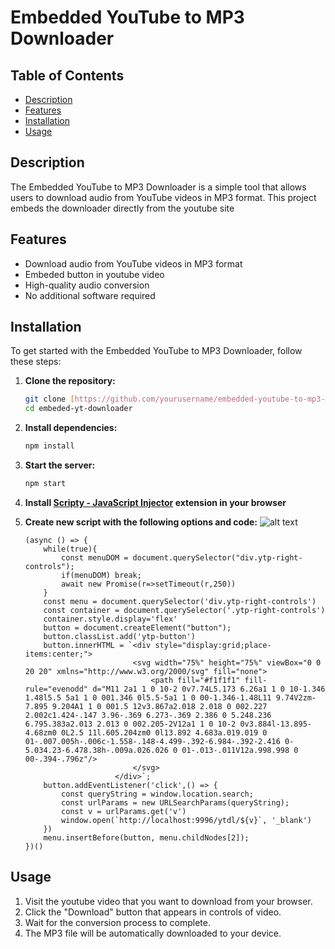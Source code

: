 # Embedded YouTube to MP3 Downloader

## Table of Contents
- [Description](#description)
- [Features](#features)
- [Installation](#installation)
- [Usage](#usage)

## Description
The Embedded YouTube to MP3 Downloader is a simple tool that allows users to download audio from YouTube videos in MP3 format. This project embeds the downloader directly from the youtube site

## Features
- Download audio from YouTube videos in MP3 format
- Embeded button in youtube video
- High-quality audio conversion
- No additional software required

## Installation
To get started with the Embedded YouTube to MP3 Downloader, follow these steps:

1. **Clone the repository:**
    ```bash
    git clone [https://github.com/yourusername/embedded-youtube-to-mp3-downloader.git](https://github.com/sotirismp/embeded-yt-downloader.git)
    cd embeded-yt-downloader
    ```

2. **Install dependencies:**
    ```bash
    npm install
    ```

3. **Start the server:**
    ```bash
    npm start
    ```

4. **Install [Scripty - JavaScript Injector](https://chromewebstore.google.com/detail/scripty-javascript-inject/milkbiaeapddfnpenedfgbfdacpbcbam) extension in your browser**
5. **Create new script with the following options and code:**
![alt text](https://i.imgur.com/dv1uJV6.png)
    ```
    (async () => {
  	    while(true){
		    const menuDOM = document.querySelector("div.ytp-right-controls");
      	    if(menuDOM) break;
      	    await new Promise(r=>setTimeout(r,250))
        }
	    const menu = document.querySelector('div.ytp-right-controls')
	    const container = document.querySelector('.ytp-right-controls')
        container.style.display='flex'
	    button = document.createElement("button");
	    button.classList.add('ytp-button')
	    button.innerHTML = `<div style="display:grid;place-items:center;">
    						<svg width="75%" height="75%" viewBox="0 0 20 20" xmlns="http://www.w3.org/2000/svg" fill="none">
  								<path fill="#f1f1f1" fill-rule="evenodd" d="M11 2a1 1 0 10-2 0v7.74L5.173 6.26a1 1 0 10-1.346 1.48l5.5 5a1 1 0 001.346 0l5.5-5a1 1 0 00-1.346-1.48L11 9.74V2zm-7.895 9.204A1 1 0 001.5 12v3.867a2.018 2.018 0 002.227 2.002c1.424-.147 3.96-.369 6.273-.369 2.386 0 5.248.236 6.795.383a2.013 2.013 0 002.205-2V12a1 1 0 10-2 0v3.884l-13.895-4.68zm0 0L2.5 11l.605.204zm0 0l13.892 4.683a.019.019 0 01-.007.005h-.006c-1.558-.148-4.499-.392-6.984-.392-2.416 0-5.034.23-6.478.38h-.009a.026.026 0 01-.013-.011V12a.998.998 0 00-.394-.796z"/>
							</svg>
                        </div>`;
	    button.addEventListener('click',() => {
		    const queryString = window.location.search;
		    const urlParams = new URLSearchParams(queryString);
		    const v = urlParams.get('v')
		    window.open(`http://localhost:9996/ytdl/${v}`, '_blank')
	    })
	    menu.insertBefore(button, menu.childNodes[2]);
    })()
    ```

## Usage
1. Visit the youtube video that you want to download from your browser.
2. Click the "Download" button that appears in controls of video.
3. Wait for the conversion process to complete.
4. The MP3 file will be automatically downloaded to your device.

